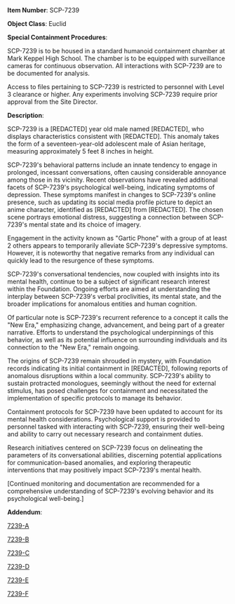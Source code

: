 **Item Number**: SCP-7239

**Object Class**: Euclid

**Special Containment Procedures**:

SCP-7239 is to be housed in a standard humanoid containment chamber at Mark Keppel High School. The chamber is to be equipped with surveillance cameras for continuous observation. All interactions with SCP-7239 are to be documented for analysis.

Access to files pertaining to SCP-7239 is restricted to personnel with Level 3 clearance or higher. Any experiments involving SCP-7239 require prior approval from the Site Director.

**Description**:

SCP-7239 is a [REDACTED] year old male named [REDACTED], who displays characteristics consistent with [REDACTED]. This anomaly takes the form of a seventeen-year-old adolescent male of Asian heritage, measuring approximately 5 feet 8 inches in height.

SCP-7239's behavioral patterns include an innate tendency to engage in prolonged, incessant conversations, often causing considerable annoyance among those in its vicinity. Recent observations have revealed additional facets of SCP-7239's psychological well-being, indicating symptoms of depression. These symptoms manifest in changes to SCP-7239's online presence, such as updating its social media profile picture to depict an anime character, identified as [REDACTED] from [REDACTED]. The chosen scene portrays emotional distress, suggesting a connection between SCP-7239's mental state and its choice of imagery.

Engagement in the activity known as "Gartic Phone" with a group of at least 2 others appears to temporarily alleviate SCP-7239's depressive symptoms. However, it is noteworthy that negative remarks from any individual can quickly lead to the resurgence of these symptoms.

SCP-7239's conversational tendencies, now coupled with insights into its mental health, continue to be a subject of significant research interest within the Foundation. Ongoing efforts are aimed at understanding the interplay between SCP-7239's verbal proclivities, its mental state, and the broader implications for anomalous entities and human cognition.

Of particular note is SCP-7239's recurrent reference to a concept it calls the "New Era," emphasizing change, advancement, and being part of a greater narrative. Efforts to understand the psychological underpinnings of this behavior, as well as its potential influence on surrounding individuals and its connection to the "New Era," remain ongoing.

The origins of SCP-7239 remain shrouded in mystery, with Foundation records indicating its initial containment in [REDACTED], following reports of anomalous disruptions within a local community. SCP-7239's ability to sustain protracted monologues, seemingly without the need for external stimulus, has posed challenges for containment and necessitated the implementation of specific protocols to manage its behavior.

Containment protocols for SCP-7239 have been updated to account for its mental health considerations. Psychological support is provided to personnel tasked with interacting with SCP-7239, ensuring their well-being and ability to carry out necessary research and containment duties.

Research initiatives centered on SCP-7239 focus on delineating the parameters of its conversational abilities, discerning potential applications for communication-based anomalies, and exploring therapeutic interventions that may positively impact SCP-7239's mental health.

[Continued monitoring and documentation are recommended for a comprehensive understanding of SCP-7239's evolving behavior and its psychological well-being.]

**Addendum**:

[7239-A](https://dderpym.github.io/fake-scp7239/Addendum/7239-A)

[7239-B](https://dderpym.github.io/fake-scp7239/Addendum/7239-B)

[7239-C](https://dderpym.github.io/fake-scp7239/Addendum/7239-C)

[7239-D](https://dderpym.github.io/fake-scp7239/Addendum/7239-D)

[7239-E](https://dderpym.github.io/fake-scp7239/Addendum/7239-E)

[7239-F](https://dderpym.github.io/fake-scp7239/Addendum/7239-F)
